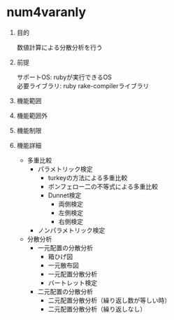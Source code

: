 num4varanly
===========
1. 目的

    数値計算による分散分析を行う

1. 前提

   サポートOS: rubyが実行できるOS  
   必要ライブラリ:  ruby rake-compilerライブラリ  

1. 機能範囲

1. 機能範囲外

1. 機能制限

1. 機能詳細
    * 多重比較
      * パラメトリック検定
        - turkeyの方法による多重比較
        - ボンフェロー二の不等式による多重比較
        - Dunnet検定
          - 両側検定
          - 左側検定
          - 右側検定
      * ノンパラメトリック検定
    * 分散分析
      * 一元配置の分散分析
        - 箱ひげ図
        - 一元散布図
        - 一元配置分散分析
        - バートレット検定
      * 二元配置の分散分析
        - 二元配置分散分析（繰り返し数が等しい時）
        - 二元配置分散分析（繰り返しなし）



